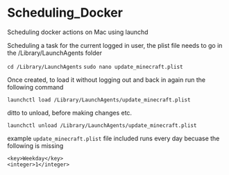 # Scheduling_Docker
Scheduling docker actions on Mac using launchd

Scheduling a task for the current logged in user, the plist file needs to go in the /Library/LaunchAgents folder

```cd /Library/LaunchAgents```
```sudo nano update_minecraft.plist```

Once created, to load it without logging out and back in again run the following command

```launchctl load /Library/LaunchAgents/update_minecraft.plist```

ditto to unload, before making changes etc.

```launchctl unload /Library/LaunchAgents/update_minecraft.plist```

example ```update_minecraft.plist``` file included runs every day becuase the following is missing

```
<key>Weekday</key>
<integer>1</integer>
```
